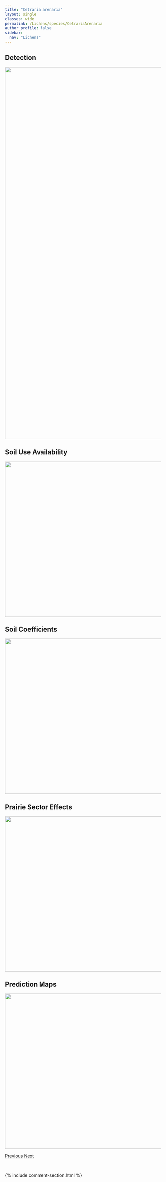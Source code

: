 ```yaml
---
title: "Cetraria arenaria"
layout: single
classes: wide
permalink: /Lichens/species/CetrariaArenaria
author_profile: false
sidebar:
  nav: "Lichens"
---
```


<h2>Detection</h2>

<a href="https://drive.google.com/uc?export=view&id=1srBNtKAlfzTcxoa6q9-fvym_7kEe15ih">
<img src="https://drive.google.com/uc?export=view&id=1srBNtKAlfzTcxoa6q9-fvym_7kEe15ih" height = "1200" width = "800">
</a>


<h2>Soil Use Availability</h2>

<a href="https://drive.google.com/uc?export=view&id=13s5XZI-67Lgj4lXljSBRMfGAPyb4zn-9">
<img src="https://drive.google.com/uc?export=view&id=13s5XZI-67Lgj4lXljSBRMfGAPyb4zn-9" height = "500" width = "1000">
</a>


<h2>Soil Coefficients</h2>

<a href="https://drive.google.com/uc?export=view&id=17qfQp2YO_et2yBz36EP0QcEyMZQAYWPh">
<img src="https://drive.google.com/uc?export=view&id=17qfQp2YO_et2yBz36EP0QcEyMZQAYWPh" height = "500" width = "1000">
</a>


<h2>Prairie Sector Effects</h2>

<a href="https://drive.google.com/uc?export=view&id=17et_Gt3HS9gwKrLRtnfp36gg05b4hxTj">
<img src="https://drive.google.com/uc?export=view&id=17et_Gt3HS9gwKrLRtnfp36gg05b4hxTj" height = "500" width = "1000">
</a>


<h2>Prediction Maps</h2>

<a href="https://drive.google.com/uc?export=view&id=1WEmrQ-910VG3b9tW4DENL9hyQKxPMEbY">
<img src="https://drive.google.com/uc?export=view&id=1WEmrQ-910VG3b9tW4DENL9hyQKxPMEbY" height = "500" width = "1000">
</a>


<a href="/DevelopmentWebsite/Lichens/species/CetrariaAculeataMuricata" class="pagination--pager" title="Cetraria aculeata/muricata">Previous</a> <a href="/DevelopmentWebsite/Lichens/species/CetrariaEricetorumSspReticulata" class="pagination--pager" title="Cetraria ericetorum ssp. reticulata">Next</a>

<p>&nbsp;</p>

{% include comment-section.html %}
